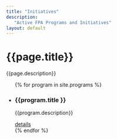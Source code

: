```yaml
---
title: "Initiatives"
description:
   "Active FPA Programs and Initiatives"
layout: default
---
```


# {{page.title}}

{{page.description}}


<ul>
  {% for program in site.programs %}
    <li>
      <h3> {{program.title }}</h3>
      <p>{{program.description}}</p>
      <a href="{{ program.url }}">details</a>
    </li>
  {% endfor %}
</ul>
